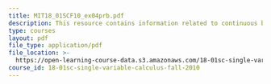 ```yaml
---
title: MIT18_01SCF10_ex04prb.pdf
description: This resource contains information related to continuous but not smooth.
type: courses
layout: pdf
file_type: application/pdf
file_location: >-
  https://open-learning-course-data.s3.amazonaws.com/18-01sc-single-variable-calculus-fall-2010/f8502402ca94817edcc6cd996eb538ad_MIT18_01SCF10_ex04prb.pdf
course_id: 18-01sc-single-variable-calculus-fall-2010
---
```


